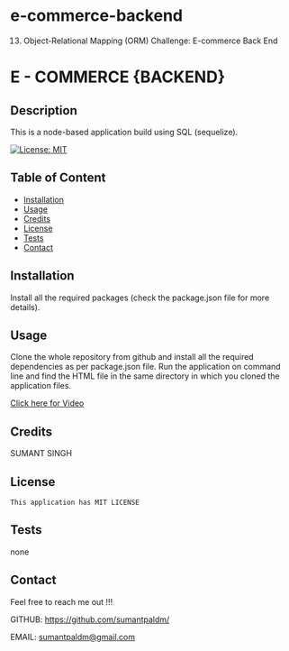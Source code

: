 # e-commerce-backend

13. Object-Relational Mapping (ORM) Challenge: E-commerce Back End

# E - COMMERCE {BACKEND}

## Description

This is a node-based application build using SQL (sequelize).

[![License: MIT](https://img.shields.io/badge/License-MIT-blue.svg)](https://opensource.org/licenses/MIT)

## Table of Content

- [Installation](#installation)
- [Usage](#usage)
- [Credits](#credits)
- [License](#license)
- [Tests](#tests)
- [Contact](#contact)

## Installation

Install all the required packages (check the package.json file for more details).

## Usage

Clone the whole repository from github and install all the required dependencies as per package.json file. Run the application on command line and find the HTML file in the same directory in which you cloned the application files.

[Click here for Video](/assets/orm.mp4)

## Credits

SUMANT SINGH

## License

    This application has MIT LICENSE

## Tests

none

## Contact

Feel free to reach me out !!!

GITHUB: https://github.com/sumantpaldm/

EMAIL: sumantpaldm@gmail.com
